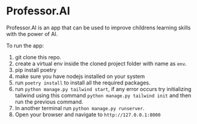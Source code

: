 # Professor.AI

Professor.AI is an app that can be used to improve childrens learning skills with the power of AI.

To run the app:
1. git clone this repo.
2. create a virtual env inside the cloned project folder with name as `env`.
3. pip install poetry
4. make sure you have nodejs installed on your system
5. run `poetry install` to install all the required packages.
6. run `python manage.py tailwind start`, if any error occurs try initializing tailwind using this command
    `python manage.py tailwind init` and then run the previous command.
7. In another terminal run `python manage.py runserver`.
8. Open your browser and navigate to `http://127.0.0.1:8000`
